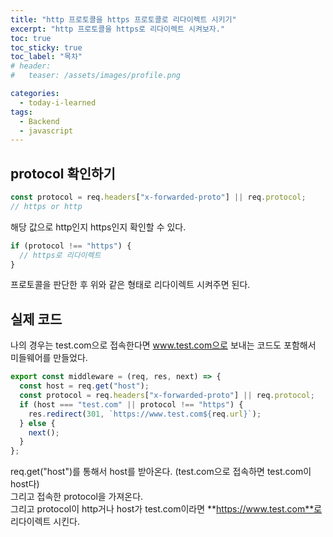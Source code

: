 ```yaml
---
title: "http 프로토콜을 https 프로토콜로 리다이렉트 시키기"
excerpt: "http 프로토콜을 https로 리다이렉트 시켜보자."
toc: true
toc_sticky: true
toc_label: "목차"
# header:
#   teaser: /assets/images/profile.png

categories:
  - today-i-learned
tags:
  - Backend
  - javascript
---
```


## protocol 확인하기

```js
const protocol = req.headers["x-forwarded-proto"] || req.protocol;
// https or http
```

해당 값으로 http인지 https인지 확인할 수 있다.

```js
if (protocol !== "https") {
  // https로 리다이렉트
}
```

프로토콜을 판단한 후 위와 같은 형태로 리다이렉트 시켜주면 된다.

## 실제 코드

나의 경우는 test.com으로 접속한다면 www.test.com으로 보내는 코드도 포함해서 미들웨어를 만들었다.

```js
export const middleware = (req, res, next) => {
  const host = req.get("host");
  const protocol = req.headers["x-forwarded-proto"] || req.protocol;
  if (host === "test.com" || protocol !== "https") {
    res.redirect(301, `https://www.test.com${req.url}`);
  } else {
    next();
  }
};
```

req.get("host")를 통해서 host를 받아온다. (test.com으로 접속하면 test.com이 host다)  
그리고 접속한 protocol을 가져온다.  
그리고 protocol이 http거나 host가 test.com이라면 **https://www.test.com**로 리다이렉트 시킨다.
